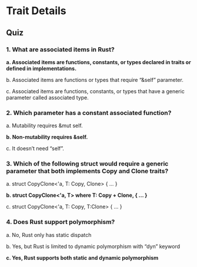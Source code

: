 # Trait Details

## Quiz

### 1. What are associated items in Rust?

**a. Associated items are functions, constants, or types declared in traits or defined in implementations.**

b. Associated items are functions or types that require “&self” parameter.

c. Associated items are functions, constants, or types that have a generic parameter called associated type.

### 2. Which parameter has a constant associated function?

a. Mutability requires &mut self.

**b. Non-mutability requires &self.**

c. It doesn’t need “self”.

### 3. Which of the following struct would require a generic parameter that both implements Copy and Clone traits?

a. struct CopyClone<'a, T: Copy, Clone> { ... }

**b. struct CopyClone<'a, T> where T: Copy + Clone, { ... }**

c. struct CopyClone<'a, T: Copy, T:Clone> { ... }

### 4. Does Rust support polymorphism?

a. No, Rust only has static dispatch

b. Yes, but Rust is limited to dynamic polymorphism with “dyn” keyword

**c. Yes, Rust supports both static and dynamic polymorphism**
